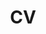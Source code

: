 ---
layout: default
permalink: /cv/
title: CV
nav: true
nav_order: 2
redirect_to: /assets/pdf/CV.pdf
---